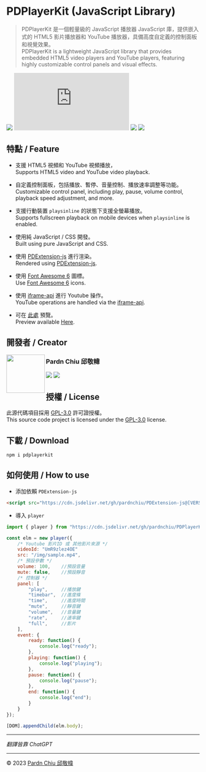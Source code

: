 # PDPlayerKit (JavaScript Library)

> PDPlayerKit 是一個輕量級的 JavaScript 播放器 JavaScript 庫，提供嵌入式的 HTML5 影片播放器和 YouTube 播放器，具備高度自定義的控制面板和視覺效果。<br>
> PDPlayerKit is a lightweight JavaScript library that provides embedded HTML5 video players and YouTube players, featuring highly customizable control panels and visual effects.

![](https://img.shields.io/github/v/release/pardnchiu/PDPlayerKit?color=red) ![](https://img.shields.io/github/size/pardnchiu/PDPlayerKit/dist%2FPDPlayerKit.js?color=green) ![](https://img.shields.io/github/license/pardnchiu/PDPlayerKit?color=blue) ![](https://img.shields.io/badge/creator-Pardn%20Chiu%20邱敬幃-A374BF) 

## 特點 / Feature

- 支援 HTML5 視頻和 YouTube 視頻播放，<br>
    Supports HTML5 video and YouTube video playback. 

- 自定義控制面板，包括播放、暫停、音量控制、播放速率調整等功能。<br>
    Customizable control panel, including play, pause, volume control, playback speed adjustment, and more.

- 支援行動裝置 `playsinline` 的狀態下支援全螢幕播放。<br>
    Supports fullscreen playback on mobile devices when `playsinline` is enabled. 
  
- 使用純 JavaScript / CSS 開發。<br>
    Built using pure JavaScript and CSS.
  
- 使用 [PDExtension-js](https://github.com/pardnchiu/PDExtension-js) 進行渲染。<br>
    Rendered using [PDExtension-js](https://github.com/pardnchiu/PDExtension-js).
  
- 使用 [Font Awesome 6](https://fontawesome.com/v6/search) 圖標。<br>
    Use [Font Awesome 6](https://fontawesome.com/v6/search) icons.
  
- 使用 [iframe-api](https://www.youtube.com/iframe_api) 進行 Youtube 操作。<br>
    YouTube operations are handled via the [iframe-api](https://www.youtube.com/iframe_api).
  
- 可在 [此處](https://pardnchiu.github.io/PDPlayerKit) 預覽。<br>
    Preview available [Here](https://pardnchiu.github.io/PDPlayerKit).

## 開發者 / Creator

<a href="https://pardn.io">
<img src=https://pardn.io/image/head-s.jpg align=left width=100 height=100>
</a>

### Pardn Chiu 邱敬幃

[![](https://pardn.io/image/mail.svg)](mailto:mail@pardn.ltd) [![](https://skillicons.dev/icons?i=linkedin)](https://linkedin.com/in/pardnchiu) 

## 授權 / License

此源代碼項目採用 [GPL-3.0](https://github.com/pardnchiu/markdown-editor/blob/main/LICENSE) 許可證授權。<br>
This source code project is licensed under the [GPL-3.0](https://github.com/pardnchiu/markdown-editor/blob/main/LICENSE) license.

## 下載 / Download

`npm i pdplayerkit`

## 如何使用 / How to use

- 添加依賴 `PDExtension-js`
```Html
<script src="https://cdn.jsdelivr.net/gh/pardnchiu/PDExtension-js@[VERSION]/dist/PDExtension.min.js" copyright="Pardn Ltd"></script>
```

- 導入 `player`
```Javascript
import { player } from "https://cdn.jsdelivr.net/gh/pardnchiu/PDPlayerKit@[VERSION]/dist/PDPlayerKit.js";

const elm = new player({
    /* Youtube 影片ID 或 其他影片來源 */
    videoId: "UmR9zlez4OE"
    src: "/img/sample.mp4",
    /* 預設參數 */
    volume: 100,    //預設音量
    mute: false,    //預設靜音
    /* 控制器 */
    panel: [
        "play",     //播放鍵
        "timebar",  //進度條
        "time",     //進度時間
        "mute",     //靜音鍵
        "volume",   //音量鍵
        "rate",     //速率鍵
        "full",     //影片
    ],
    event: {
        ready: function() {
            console.log("ready");
        },
        playing: function() {
            console.log("playing");
        },
        pause: function() {
            console.log("pause");
        },
        end: function() {
            console.log("end");
        }
    }
});

[DOM].appendChild(elm.body);
```
***

*翻譯皆靠 ChatGPT*

***

©️ 2023 [Pardn Chiu 邱敬幃](https://www.linkedin.com/in/pardnchiu)
